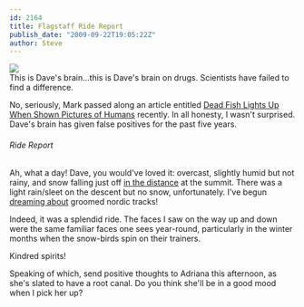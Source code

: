 ```yaml
---
id: 2164
title: Flagstaff Ride Report
publish_date: "2009-09-22T19:05:22Z"
author: Steve
---
```

![](http://www.flagstafffrenzy.org/wp-content/uploads/2009/09/daves-brain.jpg)  
This is Dave's brain...this is Dave's brain on drugs. Scientists have failed to find a difference.

No, seriously, Mark passed along an article entitled [Dead Fish Lights Up When Shown Pictures of Humans](http://chronicle.com/blogPost/Dead-Fish-Lights-Up-When-Shown/8130/) recently. In all honesty, I wasn't surprised. Dave's brain has given false positives for the past five years.

###### Ride Report

Ah, what a day! Dave, you would've loved it: overcast, slightly humid but not rainy, and snow falling just off [in the distance](http://webcam1.eldora.com/axis-cgi/jpg/image.cgi?resolution=640x480) at the summit. There was a light rain/sleet on the descent but no snow, unfortunately. I've begun [dreaming about](http://www.intellicast.com/Travel/Weather/Snow/Cover.aspx) groomed nordic tracks!

Indeed, it was a splendid ride. The faces I saw on the way up and down were the same familiar faces one sees year-round, particularly in the winter months when the snow-birds spin on their trainers.

Kindred spirits!

Speaking of which, send positive thoughts to Adriana this afternoon, as she's slated to have a root canal. Do you think she'll be in a good mood when I pick her up?
